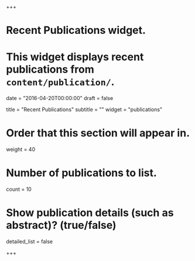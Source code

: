 +++
# Recent Publications widget.
# This widget displays recent publications from `content/publication/`.

date = "2016-04-20T00:00:00"
draft = false

title = "Recent Publications"
subtitle = ""
widget = "publications"

# Order that this section will appear in.
weight = 40

# Number of publications to list.
count = 10

# Show publication details (such as abstract)? (true/false)
detailed_list = false

+++

